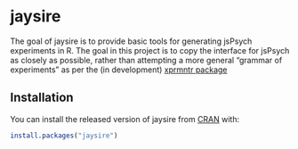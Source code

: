 
<!-- README.md is generated from README.Rmd. Please edit that file -->

# jaysire

<!-- badges: start -->

<!-- badges: end -->

The goal of jaysire is to provide basic tools for generating jsPsych
experiments in R. The goal in this project is to copy the interface for
jsPsych as closely as possible, rather than attempting a more general
“grammar of experiments” as per the (in development) [xprmntr
package](https://github.com/djnavarro/xprmntr)

## Installation

You can install the released version of jaysire from
[CRAN](https://CRAN.R-project.org) with:

``` r
install.packages("jaysire")
```

